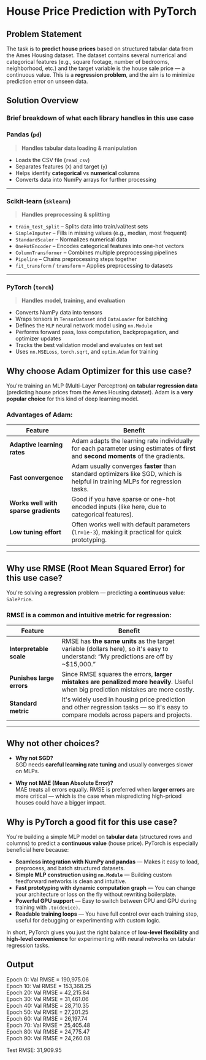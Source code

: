 # House Price Prediction with PyTorch

## Problem Statement

The task is to **predict house prices** based on structured tabular data from the Ames Housing dataset. The dataset contains several numerical and categorical features (e.g., square footage, number of bedrooms, neighborhood, etc.) and the target variable is the house sale price — a continuous value.
This is a **regression problem**, and the aim is to minimize prediction error on unseen data.

## Solution Overview

### Brief breakdown of what each library handles in this use case

### **Pandas (`pd`)**

> **Handles tabular data loading & manipulation**

- Loads the CSV file (`read_csv`)
- Separates features (`X`) and target (`y`)
- Helps identify **categorical** vs **numerical** columns
- Converts data into NumPy arrays for further processing

---

### **Scikit-learn (`sklearn`)**

> **Handles preprocessing & splitting**

- `train_test_split` – Splits data into train/val/test sets
- `SimpleImputer` – Fills in missing values (e.g., median, most frequent)
- `StandardScaler` – Normalizes numerical data
- `OneHotEncoder` – Encodes categorical features into one-hot vectors
- `ColumnTransformer` – Combines multiple preprocessing pipelines
- `Pipeline` – Chains preprocessing steps together
- `fit_transform` / `transform` – Applies preprocessing to datasets

---

### **PyTorch (`torch`)**

> **Handles model, training, and evaluation**

- Converts NumPy data into tensors
- Wraps tensors in `TensorDataset` and `DataLoader` for batching
- Defines the `MLP` neural network model using `nn.Module`
- Performs forward pass, loss computation, backpropagation, and optimizer updates
- Tracks the best validation model and evaluates on test set
- Uses `nn.MSELoss`, `torch.sqrt`, and `optim.Adam` for training

## Why choose **Adam Optimizer** for this use case?

You're training an MLP (Multi-Layer Perceptron) on **tabular regression data** (predicting house prices from the Ames Housing dataset). Adam is a **very popular choice** for this kind of deep learning model.

### Advantages of Adam:

| Feature                        | Benefit                                                                                                                                               |
|-------------------------------|--------------------------------------------------------------------------------------------------------------------------------------------------------|
| **Adaptive learning rates**   | Adam adapts the learning rate individually for each parameter using estimates of **first** and **second moments** of the gradients.                   |
| **Fast convergence**          | Adam usually converges **faster** than standard optimizers like SGD, which is helpful in training MLPs for regression tasks.                         |
| **Works well with sparse gradients** | Good if you have sparse or one-hot encoded inputs (like here, due to categorical features).                                                       |
| **Low tuning effort**         | Often works well with default parameters (`lr=1e-3`), making it practical for quick prototyping.                                                      |

---

## Why use **RMSE (Root Mean Squared Error)** for this use case?

You're solving a **regression** problem — predicting a **continuous value**: `SalePrice`.

### RMSE is a common and intuitive metric for regression:

| Feature                  | Benefit                                                                                                                                   |
|--------------------------|--------------------------------------------------------------------------------------------------------------------------------------------|
| **Interpretable scale**  | RMSE has **the same units** as the target variable (dollars here), so it's easy to understand: “My predictions are off by ~$15,000.”     |
| **Punishes large errors**| Since RMSE squares the errors, **larger mistakes are penalized more heavily**. Useful when big prediction mistakes are more costly.      |
| **Standard metric**      | It's widely used in housing price prediction and other regression tasks — so it's easy to compare models across papers and projects.     |

---

## Why **not** other choices?

- **Why not SGD?**  
  SGD needs **careful learning rate tuning** and usually converges slower on MLPs.

- **Why not MAE (Mean Absolute Error)?**  
  MAE treats all errors equally. RMSE is preferred when **larger errors** are more critical — which is the case when mispredicting high-priced houses could have a bigger impact.

## Why is **PyTorch** a good fit for this use case?

You're building a simple MLP model on **tabular data** (structured rows and columns) to predict a **continuous value** (house price). PyTorch is especially beneficial here because:

- **Seamless integration with NumPy and pandas** — Makes it easy to load, preprocess, and batch structured datasets.
- **Simple MLP construction using `nn.Module`** — Building custom feedforward networks is clean and intuitive.
- **Fast prototyping with dynamic computation graph** — You can change your architecture or loss on the fly without rewriting boilerplate.
- **Powerful GPU support** — Easy to switch between CPU and GPU during training with `.to(device)`.
- **Readable training loops** — You have full control over each training step, useful for debugging or experimenting with custom logic.

In short, PyTorch gives you just the right balance of **low-level flexibility** and **high-level convenience** for experimenting with neural networks on tabular regression tasks.

## Output
Epoch 0:   Val RMSE = 190,975.06  
Epoch 10:  Val RMSE = 153,368.25  
Epoch 20:  Val RMSE = 42,215.84  
Epoch 30:  Val RMSE = 31,461.06  
Epoch 40:  Val RMSE = 28,710.35  
Epoch 50:  Val RMSE = 27,201.25  
Epoch 60:  Val RMSE = 26,197.74  
Epoch 70:  Val RMSE = 25,405.48  
Epoch 80:  Val RMSE = 24,775.47  
Epoch 90:  Val RMSE = 24,260.08  

Test RMSE: 31,909.95